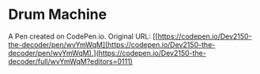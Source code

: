 # Drum Machine

A Pen created on CodePen.io. Original URL: [[https://codepen.io/Dev2150-the-decoder/pen/wvYmWqM](https://codepen.io/Dev2150-the-decoder/pen/wvYmWqM).](https://codepen.io/Dev2150-the-decoder/full/wvYmWqM?editors=0111)

